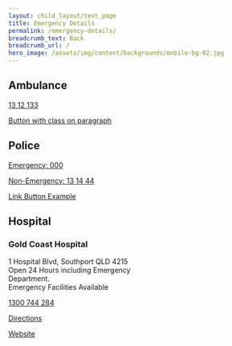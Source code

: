 ```yaml
---
layout: child_layout/text_page
title: Emergency Details
permalink: /emergency-details/
breadcrumb_text: Back
breadcrumb_url: /
hero_image: /assets/img/content/backgrounds/mobile-bg-02.jpg
---
```


## Ambulance

<p><a class="btn-short" href="tel:131233">13 12 133</a></p>

<p class="btn-short"><a href="#">Button with class on paragraph</a></p>

<!-- Note: For type specific spacing like this, you'll need to specify it in the template. -->
<div class="spacer my-3"></div>

## Police

<p><a class="btn-short" href="tel:000">Emergency: 000</a></p>
<p><a class="btn-short" href="tel:131444">Non-Emergency: 13 14 44</a></p>
<p><a class="btn-short" href="#website">Link Button Example</a></p>

<div class="spacer my-3"></div>

## Hospital

<div class="spacer my-2"></div>

### Gold Coast Hospital
1 Hospital Blvd, Southport QLD 4215<br>
Open 24 Hours including Emergency <br>Department.<br>
Emergency Facilities Available

<p><a class="btn-short" href="tel:1300744284">1300 744 284</a></p>
<p><a class="btn-short" href="#directions">Directions</a></p>
<p><a class="btn-short" href="#website">Website</a></p>
